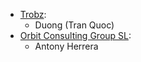 - [Trobz](https://www.trobz.com):
  - Duong (Tran Quoc)
- [Orbit Consulting Group SL](https://www.orbit.es):
  - Antony Herrera
